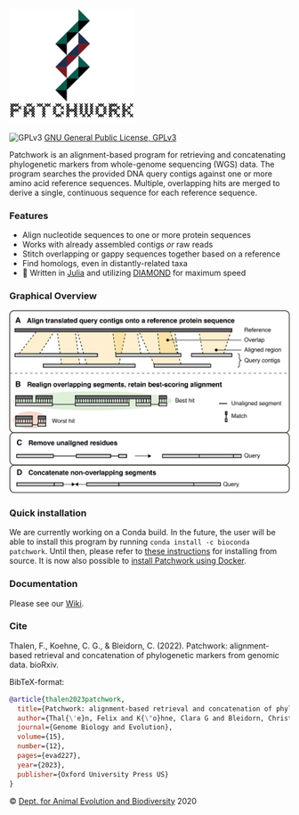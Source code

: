 <img src="https://github.com/fethalen/Patchwork/blob/main/patchwork_logo_500px.png" alt="Patchwork logo" width="225"/>

![GPLv3](http://www.gnu.org/graphics/gplv3-88x31.png)
[GNU General Public License, GPLv3](http://www.gnu.org/copyleft/gpl.html)

Patchwork is an alignment-based program for retrieving and concatenating
phylogenetic markers from whole-genome sequencing (WGS) data. The program
searches the provided DNA query contigs against one or more amino acid reference
sequences. Multiple, overlapping hits are merged to derive a single, continuous
sequence for each reference sequence.

### Features

* Align nucleotide sequences to one or more protein sequences
* Works with already assembled contigs _or_ raw reads
* Stitch overlapping or gappy sequences together based on a reference
* Find homologs, even in distantly-related taxa
* 🐇 Written in [Julia](https://julialang.org/) and utilizing
  [DIAMOND](https://github.com/bbuchfink/diamond) for maximum speed

### Graphical Overview

![Graphical Overview](https://github.com/fethalen/patchwork/blob/main/overview.png?raw=true)

### Quick installation

We are currently working on a Conda build. In the future,
the user will be able to install this program by running `conda
install -c bioconda patchwork`. Until then, please refer to
[these instructions](https://github.com/fethalen/Patchwork/wiki/4.-Installation)
for installing from source. It is now also possible to [install
Patchwork using Docker](https://github.com/fethalen/Patchwork/wiki/4.-Installation#installing-patchwork-with-docker).

### Documentation

Please see our [Wiki](https://github.com/fethalen/Patchwork/wiki).

### Cite

Thalen, F., Koehne, C. G., & Bleidorn, C. (2022). Patchwork: alignment-based retrieval and concatenation of phylogenetic markers from genomic data. bioRxiv.

BibTeX-format:

```bibtex
@article{thalen2023patchwork,
  title={Patchwork: alignment-based retrieval and concatenation of phylogenetic markers from genomic data},
  author={Thal{\'e}n, Felix and K{\"o}hne, Clara G and Bleidorn, Christoph},
  journal={Genome Biology and Evolution},
  volume={15},
  number={12},
  pages={evad227},
  year={2023},
  publisher={Oxford University Press US}
}
```

© [Dept. for Animal Evolution and Biodiversity](https://www.uni-goettingen.de/en/80149.html) 2020
